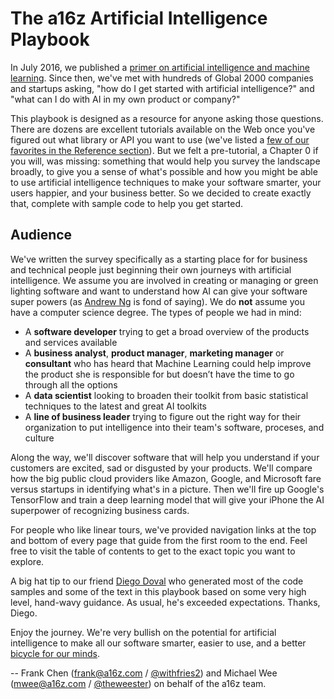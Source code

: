 # The a16z Artificial Intelligence Playbook

In July 2016, we published a [primer on artificial intelligence and machine learning](http://a16z.com/2016/06/10/ai-deep-learning-machines/). Since then, we've met with hundreds of Global 2000 companies and startups asking, "how do I get started with artificial intelligence?" and "what can I do with AI in my own product or company?"

This playbook is designed as a resource for anyone asking those questions. There are dozens are excellent tutorials available on the Web once you've figured out what library or API you want to use (we've listed a [few of our favorites in the Reference section](/docs/reference/links)). But we felt a pre-tutorial, a Chapter 0 if you will, was missing: something that would help you survey the landscape broadly, to give you a sense of what's possible and how you might be able to use artificial intelligence techniques to make your software smarter, your users happier, and your business better. So we decided to create exactly that, complete with sample code to help you get started.

## Audience

We've written the survey specifically as a starting place for for business and technical people just beginning their own journeys with artificial intelligence. We assume you are involved in creating or managing or green lighting software and want to understand how AI can give your software super powers (as [Andrew Ng](http://andrewng.org) is fond of saying). We do **not** assume you have a computer science degree. The types of people we had in mind:
* A **software developer** trying to get a broad overview of the products and services available
* A **business analyst**, **product manager**, **marketing manager** or **consultant** who has heard that Machine Learning could help improve the product she is responsible for but doesn’t have the time to go through all the options
* A **data scientist** looking to broaden their toolkit from basic statistical techniques to the latest and great AI toolkits
* A **line of business leader** trying to figure out the right way for their organization to put intelligence into their team's software, proceses, and culture  

Along the way, we'll discover software that will help you understand if your customers are excited, sad or disgusted by your products. We'll compare how the big public cloud providers like Amazon, Google, and Microsoft fare versus startups in identifying what's in a picture. Then we'll fire up Google's TensorFlow and train a deep learning model that will give your iPhone the AI superpower of recognizing business cards.

For people who like linear tours, we've provided navigation links at the top and bottom of every page that guide from the first room to the end. Feel free to visit the table of contents to get to the exact topic you want to explore.

A big hat tip to our friend [Diego Doval](https://medium.com/@diego.) who generated most of the code samples and some of the text in this playbook based on some very high level, hand-wavy guidance. As usual, he's exceeded expectations. Thanks, Diego.

Enjoy the journey. We're very bullish on the potential for artificial intelligence to make all our software smarter, easier to use, and a better [bicycle for our minds](https://www.youtube.com/watch?v=ob_GX50Za6c).

--
Frank Chen (frank@a16z.com / [@withfries2](https://twitter.com/withfries2)) and Michael Wee (mwee@a16z.com / [@theweester](https://twitter.com/theweester)) on behalf of the a16z team.
<!-- Eyes up, Guardian. -->

